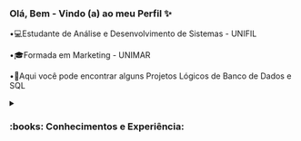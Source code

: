 ### Olá, Bem - Vindo (a) ao meu Perfil  ✨

•💻Estudante de Análise e Desenvolvimento de Sistemas - UNIFIL

•🎓Formada em Marketing - UNIMAR

•💾Aqui você pode encontrar alguns Projetos Lógicos de Banco de Dados e SQL

<details>
  <summary>
    <h3 align="left">:books: Conhecimentos e Experiência:</h3>
  </summary>
  <p align="center">:page_facing_up: Desenvolvimento Web :page_facing_up:
  </p>
  <p align="center">
   <a href="https://www.w3schools.com/cs/" target="_blank" rel="noreferrer"> <img src="https://www.vectorlogo.zone/logos/w3_css/w3_css-official.svg" alt="csharp" width="40" height="40"/></a> 
     <a href="![image](https://github.com/SaraAlicee/SaraAlicee/assets/108767921/78ff5b7e-5015-4b70-b4da-9af4514cbe22)"target="_blank" rel="noreferrer">
      <a href="https://www.vectorlogo.zone/logos/w3_html5/w3_html5-icon.svg"  alt="csharp" width="40" height="40"/></a> 
       <a href="https://www.vectorlogo.zone/logos/javascript/javascript-icon.svg"alt="csharp" width="40" height="40"/></a> 
        <a href="https://www.vectorlogo.zone/logos/php/php-icon.svg" width="40" height="40"/></a> 
         </p>
  <br>
  <p align="center">:globe_with_meridians: Aplicações WEB :globe_with_meridians:
  </p>
  <p align="center">
    <a href="https://www.vectorlogo.zone/logos/canva/canva-ar21.svg" alt="zabbix" width="40" height="40"/></a>
     <a href="https://www.vectorlogo.zone/logos/trello/trello-official.svg" alt="zabbix" width="40" height="40"/></a>
    
      

